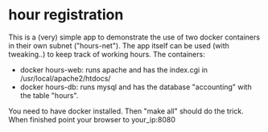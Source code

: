 # hour registration
This is a (very) simple app to demonstrate the use of two docker containers in their own subnet ("hours-net").
The app itself can be used (with tweaking..) to keep track of working hours.
The containers:
* docker hours-web: runs apache and has the index.cgi in /usr/local/apache2/htdocs/
* docker hours-db: runs mysql and has the database "accounting" with the table "hours".

You need to have docker installed.
Then "make all" should do the trick. When finished point your browser to your_ip:8080

